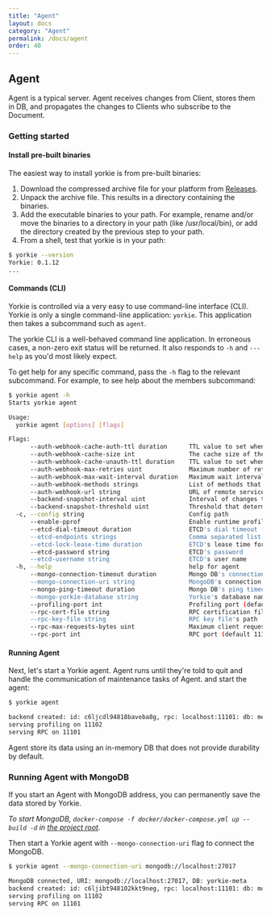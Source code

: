 ```yaml
---
title: "Agent"
layout: docs
category: "Agent"
permalink: /docs/agent
order: 40
---
```


## Agent

Agent is a typical server. Agent receives changes from Client, stores them in DB, and propagates the changes to Clients who subscribe to the Document.

### Getting started

#### Install pre-built binaries

The easiest way to install yorkie is from pre-built binaries:

1. Download the compressed archive file for your platform from [Releases](https://github.com/yorkie-team/yorkie/releases).
2. Unpack the archive file. This results in a directory containing the binaries.
3. Add the executable binaries to your path. For example, rename and/or move the binaries to a directory in your path (like /usr/local/bin), or add the directory created by the previous step to your path.
4. From a shell, test that yorkie is in your path:
```bash
$ yorkie --version
Yorkie: 0.1.12
...
```

#### Commands (CLI)

Yorkie is controlled via a very easy to use command-line interface (CLI). Yorkie is only a single command-line application: `yorkie`. This application then takes a subcommand such as `agent`.

The yorkie CLI is a well-behaved command line application. In erroneous cases, a non-zero exit status will be returned. It also responds to `-h` and `---help` as you'd most likely expect.

To get help for any specific command, pass the `-h` flag to the relevant subcommand. For example, to see help about the members subcommand:

```bash
$ yorkie agent -h
Starts yorkie agent

Usage:
  yorkie agent [options] [flags]

Flags:
      --auth-webhook-cache-auth-ttl duration      TTL value to set when caching authorized webhook response. (default 10s)
      --auth-webhook-cache-size int               The cache size of the authorization webhook. (default 5000)
      --auth-webhook-cache-unauth-ttl duration    TTL value to set when caching unauthorized webhook response. (default 10s)
      --auth-webhook-max-retries uint             Maximum number of retries for an authorization webhook. (default 10)
      --auth-webhook-max-wait-interval duration   Maximum wait interval for authorization webhook. (default 3s)
      --auth-webhook-methods strings              List of methods that require authorization checks. If no value is specified, all methods will be checked.
      --auth-webhook-url string                   URL of remote service to query authorization
      --backend-snapshot-interval uint            Interval of changes to create a snapshot (default 100)
      --backend-snapshot-threshold uint           Threshold that determines if changes should be sent with snapshot when the number of changes is greater than this value. (default 500)
  -c, --config string                             Config path
      --enable-pprof                              Enable runtime profiling data via HTTP server.
      --etcd-dial-timeout duration                ETCD's dial timeout (default 5s)
      --etcd-endpoints strings                    Comma separated list of etcd endpoints
      --etcd-lock-lease-time duration             ETCD's lease time for lock (default 30s)
      --etcd-password string                      ETCD's password
      --etcd-username string                      ETCD's user name
  -h, --help                                      help for agent
      --mongo-connection-timeout duration         Mongo DB's connection timeout (default 5s)
      --mongo-connection-uri string               MongoDB's connection URI
      --mongo-ping-timeout duration               Mongo DB's ping timeout (default 5s)
      --mongo-yorkie-database string              Yorkie's database name in MongoDB (default "yorkie-meta")
      --profiling-port int                        Profiling port (default 11102)
      --rpc-cert-file string                      RPC certification file's path
      --rpc-key-file string                       RPC key file's path
      --rpc-max-requests-bytes uint               Maximum client request size in bytes the server will accept. (default 4194304)
      --rpc-port int                              RPC port (default 11101)
```

#### Running Agent

Next, let's start a Yorkie agent. Agent runs until they're told to quit and handle the communication of maintenance tasks of Agent. and start the agent:

```bash
$ yorkie agent

backend created: id: c6ljcdl94818baveba8g, rpc: localhost:11101: db: memory
serving profiling on 11102
serving RPC on 11101
```

Agent store its data using an in-memory DB that does not provide durability by default.

### Running Agent with MongoDB

If you start an Agent with MongoDB address, you can permanently save the data stored by Yorkie.

*To start MongoDB, `docker-compose -f docker/docker-compose.yml up --build -d` in [the project root](https://github.com/yorkie-team/yorkie).*

Then start a Yorkie agent with `--mongo-connection-uri` flag to connect the MongoDB.

```bash
$ yorkie agent --mongo-connection-uri mongodb://localhost:27017

MongoDB connected, URI: mongodb://localhost:27017, DB: yorkie-meta
backend created: id: c6ljibt948102kkt9neg, rpc: localhost:11101: db: mongodb://localhost:27017
serving profiling on 11102
serving RPC on 11101
```

